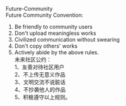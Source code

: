Future-Community\
Future Community Convention: 
1. Be friendly to community users 
2. Don't upload meaningless works 
3. Civilized communication without swearing 
4. Don't copy others' works 
5. Actively abide by the above rules. \
未来社区公约：\
1、友善对待社区用户\
2、不上传无意义作品\
3、文明交流不说脏话\
4、不抄袭他人的作品\
5、积极遵守以上规则。
